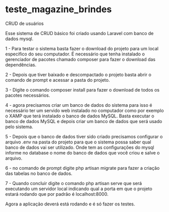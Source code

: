 # teste_magazine_brindes
CRUD de usuários

Esse sistema de CRUD básico foi criado usando Laravel com banco de dados mysql.

1 - Para testar o sistema basta fazer o download do projeto para um local especifico do seu computador.
É necessário que tenha instalado o gerenciador de pacotes chamado composer para fazer o download das dependências.

2 - Depois que tiver baixado e descompactado o projeto basta abrir o comando de prompt e acessar a pasta do projeto.

3 - Digite o comando composer install para fazer o download de todos os pacotes necessários.

4 - agora precisamos criar um banco de dados do sistema para isso é necessário ter um servido web instalado no computador como por exemplo o XAMP que terá instalado o banco de dados MySQL. Basta executar o banco de dados MySQL e depois criar um banco de dados que será usado pelo sistema.

5 - Depois que o banco de dados tiver sido criado precisamos configurar o arquivo .env na pasta do projeto para que o sistema possa saber qual banco de dados vai ser utilizado. Onde tem as configurações do mysql informe no database o nome do banco de dados que você criou e salve o arquivo.

6 - no comando de prompt digite php artisan migrate para fazer a criação das tabelas no banco de dados.

7 - Quando concluir digite o comando php artisan serve que será executando um servidor local indicando qual a porta em que o projeto estará rodando que por padrão é localhost:8000.

Agora a aplicação deverá está rodando e é só fazer os testes.

